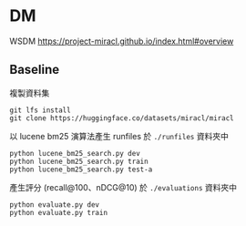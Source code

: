 # DM
WSDM https://project-miracl.github.io/index.html#overview
## Baseline
複製資料集
```
git lfs install
git clone https://huggingface.co/datasets/miracl/miracl
```
以 lucene bm25 演算法產生 runfiles 於 `./runfiles` 資料夾中
```
python lucene_bm25_search.py dev
python lucene_bm25_search.py train
python lucene_bm25_search.py test-a
```
產生評分 (recall@100、nDCG@10) 於 `./evaluations` 資料夾中
```
python evaluate.py dev
python evaluate.py train
```